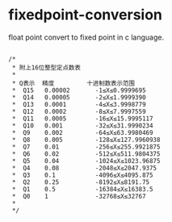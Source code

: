 fixedpoint-conversion
=====================

float point convert to fixed point in c language.

<pre><code>
/* 
 * 附上16位整型定点数表 
 *
 * Q表示  精度         十进制数表示范围
 *  Q15   0.00002       -1≤X≤0.9999695
 *  Q14   0.00005       -2≤X≤1.9999390
 *  Q13   0.0001        -4≤X≤3.9998779
 *  Q12   0.0002        -8≤X≤7.9997559
 *  Q11   0.0005        -16≤X≤15.9995117
 *  Q10   0.001         -32≤X≤31.9990234
 *  Q9    0.002         -64≤X≤63.9980469
 *  Q8    0.005         -128≤X≤127.9960938
 *  Q7    0.01          -256≤X≤255.9921875
 *  Q6    0.02          -512≤X≤511.9804375
 *  Q5    0.04          -1024≤X≤1023.96875
 *  Q4    0.08          -2048≤X≤2047.9375
 *  Q3    0.1           -4096≤X≤4095.875
 *  Q2    0.25          -8192≤X≤8191.75
 *  Q1    0.5           -16384≤X≤16383.5
 *  Q0    1             -32768≤X≤32767
 *
 */
</code></pre>
